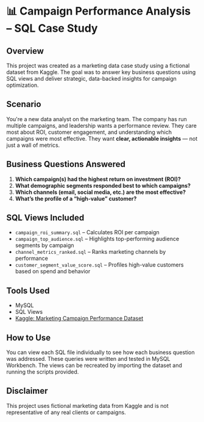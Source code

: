 # 📊 Campaign Performance Analysis – SQL Case Study

## Overview  
This project was created as a marketing data case study using a fictional dataset from Kaggle. The goal was to answer key business questions using SQL views and deliver strategic, data-backed insights for campaign optimization.

## Scenario  
You're a new data analyst on the marketing team. The company has run multiple campaigns, and leadership wants a performance review. They care most about ROI, customer engagement, and understanding which campaigns were most effective. They want **clear, actionable insights** — not just a wall of metrics.

## Business Questions Answered  
1. **Which campaign(s) had the highest return on investment (ROI)?**  
2. **What demographic segments responded best to which campaigns?**  
3. **Which channels (email, social media, etc.) are the most effective?**  
4. **What’s the profile of a “high-value” customer?**

## SQL Views Included  
- `campaign_roi_summary.sql` – Calculates ROI per campaign  
- `campaign_top_audience.sql` – Highlights top-performing audience segments by campaign  
- `channel_metrics_ranked.sql` – Ranks marketing channels by performance  
- `customer_segment_value_score.sql` – Profiles high-value customers based on spend and behavior

## Tools Used  
- MySQL  
- SQL Views  
- [Kaggle: Marketing Campaign Performance Dataset](https://www.kaggle.com/datasets/manishabhatt22/marketing-campaign-performance-dataset)

## How to Use  
You can view each SQL file individually to see how each business question was addressed. These queries were written and tested in MySQL Workbench. The views can be recreated by importing the dataset and running the scripts provided.

## Disclaimer  
This project uses fictional marketing data from Kaggle and is not representative of any real clients or campaigns.
